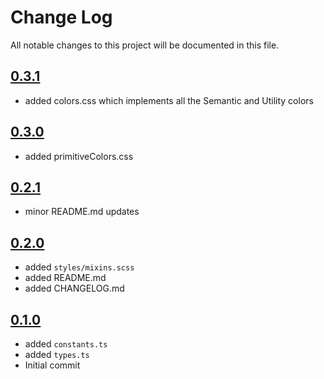 # Change Log

All notable changes to this project will be documented in this file.

## [0.3.1](https://github.com/code-dot-org/code-dot-org/pull/59609)

* added colors.css which implements all the Semantic and Utility colors

## [0.3.0](https://github.com/code-dot-org/code-dot-org/pull/59500)

* added primitiveColors.css

## [0.2.1](https://github.com/code-dot-org/code-dot-org/pull/54064)

* minor README.md updates

## [0.2.0](https://github.com/code-dot-org/code-dot-org/pull/53657)

* added ```styles/mixins.scss```
* added README.md
* added CHANGELOG.md

## [0.1.0](https://github.com/code-dot-org/code-dot-org/pull/52753)

* added ```constants.ts```
* added ```types.ts```
* Initial commit
